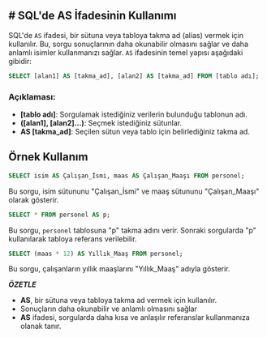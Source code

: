 ## **# SQL'de AS İfadesinin Kullanımı**

SQL'de `AS` ifadesi, bir sütuna veya tabloya takma ad (alias) vermek için kullanılır. Bu, sorgu sonuçlarının daha okunabilir olmasını sağlar ve daha anlamlı isimler kullanmanızı sağlar. `AS` ifadesinin temel yapısı aşağıdaki gibidir:

```sql
SELECT [alan1] AS [takma_ad], [alan2] AS [takma_ad] FROM [tablo adı];
```

### Açıklaması:

- **[tablo adı]**: Sorgulamak istediğiniz verilerin bulunduğu tablonun adı.
- **([alan1], [alan2]...)**: Seçmek istediğiniz sütunlar.
- **AS [takma_ad]**: Seçilen sütun veya tablo için belirlediğiniz takma ad.

## Örnek Kullanım

```sql
SELECT isim AS Çalışan_İsmi, maas AS Çalışan_Maaşı FROM personel;
```

Bu sorgu, isim sütununu "Çalışan_İsmi" ve maaş sütununu "Çalışan_Maaşı" olarak gösterir.

```sql
SELECT * FROM personel AS p;
```

Bu sorgu, `personel` tablosuna "p" takma adını verir. Sonraki sorgularda "p" kullanılarak tabloya referans verilebilir.

```sql
SELECT (maas * 12) AS Yıllık_Maaş FROM personel;
```

Bu sorgu, çalışanların yıllık maaşlarını "Yıllık_Maaş" adıyla gösterir.

**_ÖZETLE_**

- **AS**, bir sütuna veya tabloya takma ad vermek için kullanılır.
- Sonuçların daha okunabilir ve anlamlı olmasını sağlar
- **AS** ifadesi, sorgularda daha kısa ve anlaşılır referanslar kullanmanıza olanak tanır.
